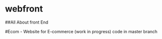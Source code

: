 # webfront

##All About front End 

#Ecom - Website for E-commerce (work in progress) 
code in master branch
